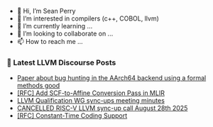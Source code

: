 - 👋 Hi, I’m Sean Perry
- 👀 I’m interested in compilers (c++, COBOL, llvm)
- 🌱 I’m currently learning ...
- 💞️ I’m looking to collaborate on ...
- 📫 How to reach me ...

<!---
s66perry/s66perry is a ✨ special ✨ repository because its `README.md` (this file) appears on your GitHub profile.
You can click the Preview link to take a look at your changes.
--->
### 📕 Latest LLVM Discourse Posts

<!-- DISCOURSE-LLVM:START -->
- [Paper about bug hunting in the AArch64 backend using a formal methods good](https://discourse.llvm.org/t/paper-about-bug-hunting-in-the-aarch64-backend-using-a-formal-methods-good/88097#post_1)
- [[RFC] Add SCF-to-Affine Conversion Pass in MLIR](https://discourse.llvm.org/t/rfc-add-scf-to-affine-conversion-pass-in-mlir/88036#post_5)
- [LLVM Qualification WG sync-ups meeting minutes](https://discourse.llvm.org/t/llvm-qualification-wg-sync-ups-meeting-minutes/87148#post_7)
- [CANCELLED RISC-V LLVM sync-up call August 28th 2025](https://discourse.llvm.org/t/cancelled-risc-v-llvm-sync-up-call-august-28th-2025/88090#post_1)
- [[RFC] Constant-Time Coding Support](https://discourse.llvm.org/t/rfc-constant-time-coding-support/87781?page=2#post_35)
<!-- DISCOURSE-LLVM:END -->
